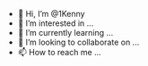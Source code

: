 - 👋 Hi, I’m @1Kenny
- 👀 I’m interested in ...
- 🌱 I’m currently learning ...
- 💞️ I’m looking to collaborate on ...
- 📫 How to reach me ...

<!---
1Kenny/1Kenny is a ✨ special ✨ repository because its `README.md` (this file) appears on your GitHub profile.
You can click the Preview link to take a look at your changes.
--->
